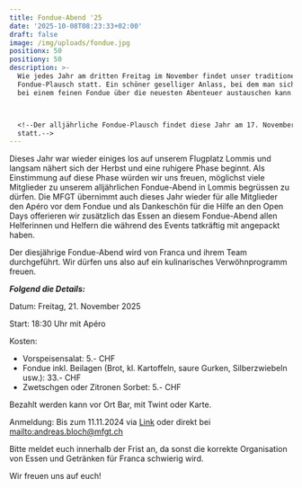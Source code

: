 ```yaml
---
title: Fondue-Abend '25
date: '2025-10-08T08:23:33+02:00'
draft: false
image: /img/uploads/fondue.jpg
positionx: 50
positiony: 50
description: >-
  Wie jedes Jahr am dritten Freitag im November findet unser traditioneller
  Fondue-Plausch statt. Ein schöner geselliger Anlass, bei dem man sich wieder
  bei einem feinen Fondue über die neuesten Abenteuer austauschen kann.



  <!--Der alljährliche Fondue-Plausch findet diese Jahr am 17. November
  statt.-->
---
```

Dieses Jahr war wieder einiges los auf unserem Flugplatz Lommis und langsam nähert sich der Herbst und eine ruhigere Phase beginnt. Als Einstimmung auf diese Phase würden wir uns freuen, möglichst viele Mitglieder zu unserem alljährlichen Fondue-Abend in Lommis begrüssen zu dürfen. Die MFGT übernimmt auch dieses Jahr wieder für alle Mitglieder den Apéro vor dem Fondue und als Dankeschön für die Hilfe an den Open Days offerieren wir zusätzlich das Essen an diesem Fondue-Abend allen Helferinnen und Helfern die während des Events tatkräftig mit angepackt haben.

Der diesjährige Fondue-Abend wird von Franca und ihrem Team durchgeführt. Wir dürfen uns also auf ein kulinarisches Verwöhnprogramm freuen.

**_Folgend die Details:_**

Datum: Freitag, 21. November 2025

Start: 18:30 Uhr mit Apéro

Kosten:

* Vorspeisensalat: 5.- CHF
* Fondue inkl. Beilagen (Brot, kl. Kartoffeln, saure Gurken, Silberzwiebeln usw.): 33.- CHF
* Zwetschgen oder Zitronen Sorbet: 5.- CHF

Bezahlt werden kann vor Ort Bar, mit Twint oder Karte.

Anmeldung: Bis zum 11.11.2024 via [Link](https://docs.google.com/forms/d/e/1FAIpQLSefgUb6Qa43bPJdMS95eNgxxWOkXYl37bcB6qNoQ7NLlES5Qw/viewform) oder direkt bei <mailto:andreas.bloch@mfgt.ch>

Bitte meldet euch innerhalb der Frist an, da sonst die korrekte Organisation von Essen und Getränken für Franca schwierig wird.

Wir freuen uns auf euch!
